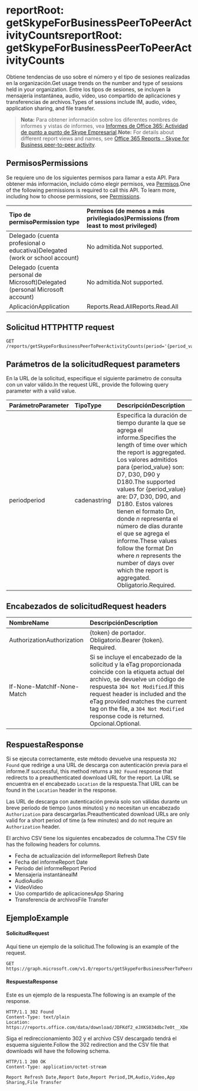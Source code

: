 # <a name="reportroot-getskypeforbusinesspeertopeeractivitycounts"></a><span data-ttu-id="1edd7-101">reportRoot: getSkypeForBusinessPeerToPeerActivityCounts</span><span class="sxs-lookup"><span data-stu-id="1edd7-101">reportRoot: getSkypeForBusinessPeerToPeerActivityCounts</span></span>

<span data-ttu-id="1edd7-102">Obtiene tendencias de uso sobre el número y el tipo de sesiones realizadas en la organización.</span><span class="sxs-lookup"><span data-stu-id="1edd7-102">Get usage trends on the number and type of sessions held in your organization.</span></span> <span data-ttu-id="1edd7-103">Entre los tipos de sesiones, se incluyen la mensajería instantánea, audio, vídeo, uso compartido de aplicaciones y transferencias de archivos.</span><span class="sxs-lookup"><span data-stu-id="1edd7-103">Types of sessions include IM, audio, video, application sharing, and file transfer.</span></span>

> <span data-ttu-id="1edd7-104">**Nota:** Para obtener información sobre los diferentes nombres de informes y vistas de informes, vea [Informes de Office 365: Actividad de punto a punto de Skype Empresarial](https://support.office.com/client/Skype-for-Business-Online-peertopeer-activity-d3b2d569-4ee9-44b8-92bf-d518142f0713).</span><span class="sxs-lookup"><span data-stu-id="1edd7-104">**Note:** For details about different report views and names, see [Office 365 Reports - Skype for Business peer-to-peer activity](https://support.office.com/client/Skype-for-Business-Online-peertopeer-activity-d3b2d569-4ee9-44b8-92bf-d518142f0713).</span></span>

## <a name="permissions"></a><span data-ttu-id="1edd7-105">Permisos</span><span class="sxs-lookup"><span data-stu-id="1edd7-105">Permissions</span></span>

<span data-ttu-id="1edd7-p102">Se requiere uno de los siguientes permisos para llamar a esta API. Para obtener más información, incluido cómo elegir permisos, vea [Permisos](../../../concepts/permissions_reference.md).</span><span class="sxs-lookup"><span data-stu-id="1edd7-p102">One of the following permissions is required to call this API. To learn more, including how to choose permissions, see [Permissions](../../../concepts/permissions_reference.md).</span></span>

| <span data-ttu-id="1edd7-108">Tipo de permiso</span><span class="sxs-lookup"><span data-stu-id="1edd7-108">Permission type</span></span>                        | <span data-ttu-id="1edd7-109">Permisos (de menos a más privilegiados)</span><span class="sxs-lookup"><span data-stu-id="1edd7-109">Permissions (from least to most privileged)</span></span> |
| :------------------------------------- | :--------------------------------------- |
| <span data-ttu-id="1edd7-110">Delegado (cuenta profesional o educativa)</span><span class="sxs-lookup"><span data-stu-id="1edd7-110">Delegated (work or school account)</span></span>     | <span data-ttu-id="1edd7-111">No admitida.</span><span class="sxs-lookup"><span data-stu-id="1edd7-111">Not supported.</span></span>                           |
| <span data-ttu-id="1edd7-112">Delegado (cuenta personal de Microsoft)</span><span class="sxs-lookup"><span data-stu-id="1edd7-112">Delegated (personal Microsoft account)</span></span> | <span data-ttu-id="1edd7-113">No admitida.</span><span class="sxs-lookup"><span data-stu-id="1edd7-113">Not supported.</span></span>                           |
| <span data-ttu-id="1edd7-114">Aplicación</span><span class="sxs-lookup"><span data-stu-id="1edd7-114">Application</span></span>                            | <span data-ttu-id="1edd7-115">Reports.Read.All</span><span class="sxs-lookup"><span data-stu-id="1edd7-115">Reports.Read.All</span></span>                         |

## <a name="http-request"></a><span data-ttu-id="1edd7-116">Solicitud HTTP</span><span class="sxs-lookup"><span data-stu-id="1edd7-116">HTTP request</span></span>

<!-- { "blockType": "ignored" } --> 

```http
GET /reports/getSkypeForBusinessPeerToPeerActivityCounts(period='{period_value}')
```

## <a name="request-parameters"></a><span data-ttu-id="1edd7-117">Parámetros de la solicitud</span><span class="sxs-lookup"><span data-stu-id="1edd7-117">Request parameters</span></span>

<span data-ttu-id="1edd7-118">En la URL de la solicitud, especifique el siguiente parámetro de consulta con un valor válido.</span><span class="sxs-lookup"><span data-stu-id="1edd7-118">In the request URL, provide the following query parameter with a valid value.</span></span>

| <span data-ttu-id="1edd7-119">Parámetro</span><span class="sxs-lookup"><span data-stu-id="1edd7-119">Parameter</span></span> | <span data-ttu-id="1edd7-120">Tipo</span><span class="sxs-lookup"><span data-stu-id="1edd7-120">Type</span></span>   | <span data-ttu-id="1edd7-121">Descripción</span><span class="sxs-lookup"><span data-stu-id="1edd7-121">Description</span></span>                              |
| :-------- | :----- | :--------------------------------------- |
| <span data-ttu-id="1edd7-122">period</span><span class="sxs-lookup"><span data-stu-id="1edd7-122">period</span></span>    | <span data-ttu-id="1edd7-123">cadena</span><span class="sxs-lookup"><span data-stu-id="1edd7-123">string</span></span> | <span data-ttu-id="1edd7-124">Especifica la duración de tiempo durante la que se agrega el informe.</span><span class="sxs-lookup"><span data-stu-id="1edd7-124">Specifies the length of time over which the report is aggregated.</span></span> <span data-ttu-id="1edd7-125">Los valores admitidos para {period_value} son: D7, D30, D90 y D180.</span><span class="sxs-lookup"><span data-stu-id="1edd7-125">The supported values for {period_value} are: D7, D30, D90, and D180.</span></span> <span data-ttu-id="1edd7-126">Estos valores tienen el formato D*n*, donde *n* representa el número de días durante el que se agrega el informe.</span><span class="sxs-lookup"><span data-stu-id="1edd7-126">These values follow the format D*n* where *n* represents the number of days over which the report is aggregated.</span></span> <span data-ttu-id="1edd7-127">Obligatorio.</span><span class="sxs-lookup"><span data-stu-id="1edd7-127">Required.</span></span> |

## <a name="request-headers"></a><span data-ttu-id="1edd7-128">Encabezados de solicitud</span><span class="sxs-lookup"><span data-stu-id="1edd7-128">Request headers</span></span>

| <span data-ttu-id="1edd7-129">Nombre</span><span class="sxs-lookup"><span data-stu-id="1edd7-129">Name</span></span>          | <span data-ttu-id="1edd7-130">Descripción</span><span class="sxs-lookup"><span data-stu-id="1edd7-130">Description</span></span>               |
| :------------ | :------------------------ |
| <span data-ttu-id="1edd7-131">Authorization</span><span class="sxs-lookup"><span data-stu-id="1edd7-131">Authorization</span></span> | <span data-ttu-id="1edd7-p104">{token} de portador. Obligatorio.</span><span class="sxs-lookup"><span data-stu-id="1edd7-p104">Bearer {token}. Required.</span></span> |
| <span data-ttu-id="1edd7-134">If-None-Match</span><span class="sxs-lookup"><span data-stu-id="1edd7-134">If-None-Match</span></span> | <span data-ttu-id="1edd7-135">Si se incluye el encabezado de la solicitud y la eTag proporcionada coincide con la etiqueta actual del archivo, se devuelve un código de respuesta `304 Not Modified`.</span><span class="sxs-lookup"><span data-stu-id="1edd7-135">If this request header is included and the eTag provided matches the current tag on the file, a `304 Not Modified` response code is returned.</span></span> <span data-ttu-id="1edd7-136">Opcional.</span><span class="sxs-lookup"><span data-stu-id="1edd7-136">Optional.</span></span> |

## <a name="response"></a><span data-ttu-id="1edd7-137">Respuesta</span><span class="sxs-lookup"><span data-stu-id="1edd7-137">Response</span></span>

<span data-ttu-id="1edd7-138">Si se ejecuta correctamente, este método devuelve una respuesta `302 Found` que redirige a una URL de descarga con autenticación previa para el informe.</span><span class="sxs-lookup"><span data-stu-id="1edd7-138">If successful, this method returns a `302 Found` response that redirects to a preauthenticated download URL for the report.</span></span> <span data-ttu-id="1edd7-139">La URL se encuentra en el encabezado `Location` de la respuesta.</span><span class="sxs-lookup"><span data-stu-id="1edd7-139">That URL can be found in the `Location` header in the response.</span></span>

<span data-ttu-id="1edd7-140">Las URL de descarga con autenticación previa solo son válidas durante un breve período de tiempo (unos minutos) y no necesitan un encabezado `Authorization` para descargarlas.</span><span class="sxs-lookup"><span data-stu-id="1edd7-140">Preauthenticated download URLs are only valid for a short period of time (a few minutes) and do not require an `Authorization` header.</span></span>

<span data-ttu-id="1edd7-141">El archivo CSV tiene los siguientes encabezados de columna.</span><span class="sxs-lookup"><span data-stu-id="1edd7-141">The CSV file has the following headers for columns.</span></span>

- <span data-ttu-id="1edd7-142">Fecha de actualización del informe</span><span class="sxs-lookup"><span data-stu-id="1edd7-142">Report Refresh Date</span></span>
- <span data-ttu-id="1edd7-143">Fecha del informe</span><span class="sxs-lookup"><span data-stu-id="1edd7-143">Report Date</span></span>
- <span data-ttu-id="1edd7-144">Período del informe</span><span class="sxs-lookup"><span data-stu-id="1edd7-144">Report Period</span></span>
- <span data-ttu-id="1edd7-145">Mensajería instantánea</span><span class="sxs-lookup"><span data-stu-id="1edd7-145">IM</span></span>
- <span data-ttu-id="1edd7-146">Audio</span><span class="sxs-lookup"><span data-stu-id="1edd7-146">Audio</span></span>
- <span data-ttu-id="1edd7-147">Vídeo</span><span class="sxs-lookup"><span data-stu-id="1edd7-147">Video</span></span>
- <span data-ttu-id="1edd7-148">Uso compartido de aplicaciones</span><span class="sxs-lookup"><span data-stu-id="1edd7-148">App Sharing</span></span>
- <span data-ttu-id="1edd7-149">Transferencia de archivos</span><span class="sxs-lookup"><span data-stu-id="1edd7-149">File Transfer</span></span>

## <a name="example"></a><span data-ttu-id="1edd7-150">Ejemplo</span><span class="sxs-lookup"><span data-stu-id="1edd7-150">Example</span></span>

#### <a name="request"></a><span data-ttu-id="1edd7-151">Solicitud</span><span class="sxs-lookup"><span data-stu-id="1edd7-151">Request</span></span>

<span data-ttu-id="1edd7-152">Aquí tiene un ejemplo de la solicitud.</span><span class="sxs-lookup"><span data-stu-id="1edd7-152">The following is an example of the request.</span></span>

<!-- {
  "blockType": "request",
  "name": "reportroot_getskypeforbusinesspeertopeeractivitycounts"
}-->

```http
GET https://graph.microsoft.com/v1.0/reports/getSkypeForBusinessPeerToPeerActivityCounts(period='D7')
```

#### <a name="response"></a><span data-ttu-id="1edd7-153">Respuesta</span><span class="sxs-lookup"><span data-stu-id="1edd7-153">Response</span></span>

<span data-ttu-id="1edd7-154">Este es un ejemplo de la respuesta.</span><span class="sxs-lookup"><span data-stu-id="1edd7-154">The following is an example of the response.</span></span>

<!-- { "blockType": "ignored" } --> 

```http
HTTP/1.1 302 Found
Content-Type: text/plain
Location: https://reports.office.com/data/download/JDFKdf2_eJXKS034dbc7e0t__XDe
```

<span data-ttu-id="1edd7-155">Siga el redireccionamiento 302 y el archivo CSV descargado tendrá el esquema siguiente.</span><span class="sxs-lookup"><span data-stu-id="1edd7-155">Follow the 302 redirection and the CSV file that downloads will have the following schema.</span></span>

<!-- {
  "blockType": "response",
  "truncated": true,
  "@odata.type": "stream"
} -->

```http
HTTP/1.1 200 OK
Content-Type: application/octet-stream

Report Refresh Date,Report Date,Report Period,IM,Audio,Video,App Sharing,File Transfer
```
